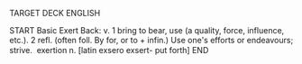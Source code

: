 TARGET DECK
ENGLISH

START
Basic
Exert
Back: v. 1 bring to bear, use (a quality, force, influence, etc.). 2 refl. (often foll. By for, or to + infin.) Use one's efforts or endeavours; strive.  exertion n. [latin exsero exsert- put forth]
END
